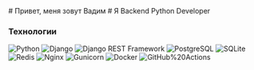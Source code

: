 <div id="header" align="center">
</div>
  # Привет, меня зовут Вадим
  # Я Backend Python Developer


### Технологии

![Python](https://img.shields.io/badge/Python-3776AB?style=plastic&logo=python&logoColor=092E20&labelColor=white)
![Django](https://img.shields.io/badge/Django-092E20?style=plastic&logo=django&logoColor=092E20&labelColor=white)
![Django REST Framework](https://img.shields.io/badge/-Django_REST_framework-DC143C?style=plastic)
![PostgreSQL](https://img.shields.io/badge/PostgreSQL-4169E1?style=plastic&logo=postgresql&labelColor=white)
![SQLite](https://img.shields.io/badge/SQLite-4169E1?style=plastic&logo=sqlite)
![Redis](https://img.shields.io/badge/Redis-2088FF?style=plastic&logo=redis&labelColor=white)
![Nginx](https://img.shields.io/badge/NGINX-009639?style=plastic&logo=nginx&logoColor=%23009639&labelColor=white)
![Gunicorn](https://img.shields.io/badge/Gunicorn-499848?style=plastic&logo=gunicorn&labelColor=white)
![Docker](https://img.shields.io/badge/Docker-2496ED?style=plastic&logo=docker&labelColor=white)
![GitHub%20Actions](https://img.shields.io/badge/GitHub_actions-2088FF?style=plastic&logo=githubactions&labelColor=white)
